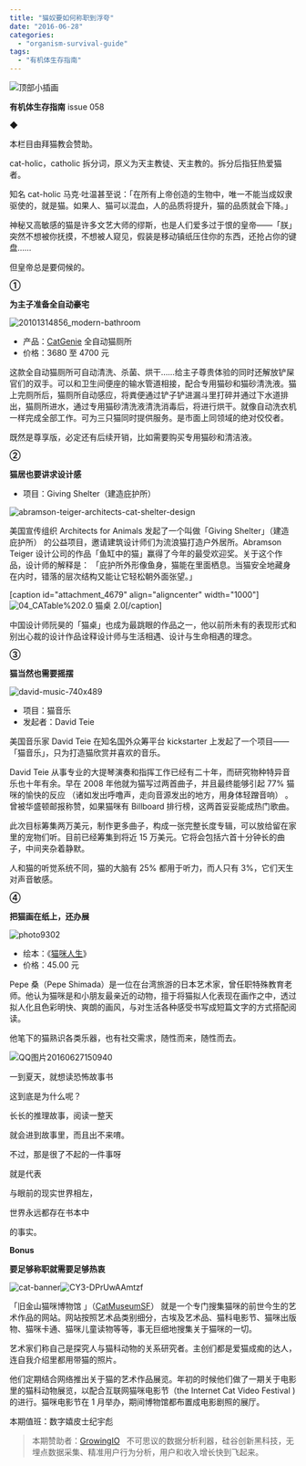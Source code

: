 ```yaml
---
title: "猫奴要如何称职到浮夸"
date: "2016-06-28"
categories: 
  - "organism-survival-guide"
tags: 
  - "有机体生存指南"
---
```


![顶部小插画](/images/16307.jpg)

**有机体生存指南** issue 058

◆

本栏目由拜猫教会赞助。

cat-holic，catholic 拆分词，原义为天主教徒、天主教的。拆分后指狂热爱猫者。

知名 cat-holic 马克·吐温甚至说：「在所有上帝创造的生物中，唯一不能当成奴隶驱使的，就是猫。如果人、猫可以混血，人的品质将提升，猫的品质就会下降。」

神秘又高敏感的猫是许多文艺大师的缪斯，也是人们爱多过于恨的皇帝——「朕」突然不想被你抚摸，不想被人窥见，假装是移动镇纸压住你的东西，还抢占你的键盘……

但皇帝总是要伺候的。

**①**

**为主子准备全自动豪宅**

![20101314856_modern-bathroom](/images/87362.jpg)

- 产品：[CatGenie](https://www.catgenie.com/) 全自动猫厕所
- 价格：3680 至 4700 元

这款全自动猫厕所可自动清洗、杀菌、烘干……给主子尊贵体验的同时还解放铲屎官们的双手。可以和卫生间便座的输水管道相接，配合专用猫砂和猫砂清洗液。猫上完厕所后，猫厕所自动感应，将粪便通过铲子铲进漏斗里打碎并通过下水道排出，猫厕所进水，通过专用猫砂清洗液清洗消毒后，将进行烘干。就像自动洗衣机一样完成全部工作。可为三只猫同时提供服务。是市面上同领域的绝对佼佼者。

既然是尊享版，必定还有后续开销，比如需要购买专用猫砂和清洁液。

****②****

**猫居也要讲求设计感**

- 项目：Giving Shelter（建造庇护所）

![abramson-teiger-architects-cat-shelter-design](/images/15272.jpg)

美国宣传组织 Architects for Animals 发起了一个叫做「Giving Shelter」（建造庇护所） 的公益项目，邀请建筑设计师们为流浪猫打造户外居所。Abramson Teiger 设计公司的作品「鱼缸中的猫」赢得了今年的最受欢迎奖。关于这个作品，设计师的解释是： 「庇护所外形像鱼身，猫能在里面栖息。当猫安全地藏身在内时，错落的层次结构又能让它轻松朝外面张望。」

\[caption id="attachment\_4679" align="aligncenter" width="1000"\]![04_CATable%202.0](/images/61263.jpg) 猫桌 2.0\[/caption\]

中国设计师阮昊的「猫桌」也成为最跳眼的作品之一，他以前所未有的表现形式和别出心裁的设计作品诠释设计师与生活相遇、设计与生命相遇的理念。

******③******

**猫当然也需要摇摆**

![david-music-740x489](/images/28707.jpg)

- 项目：猫音乐
- 发起者：David Teie

美国音乐家 David Teie 在知名国外众筹平台 kickstarter 上发起了一个项目——「猫音乐」，只为打造猫欣赏并喜欢的音乐。

David Teie 从事专业的大提琴演奏和指挥工作已经有二十年，而研究物种特异音乐也十年有余。早在 2008 年他就为猫写过两首曲子，并且最终能够引起 77% 猫咪的愉快的反应 （诸如发出呼噜声，走向音源发出的地方，用身体轻蹭音响） 。曾被华盛顿邮报称赞，如果猫咪有 Billboard 排行榜，这两首妥妥能成热门歌曲。

此次目标筹集两万美元，制作更多曲子，构成一张完整长度专辑，可以放给留在家里的宠物们听。目前已经筹集到将近 15 万美元。它将会包括六首十分钟长的曲子，中间夹杂着静默。

人和猫的听觉系统不同，猫的大脑有 25% 都用于听力，而人只有 3%，它们天生对声音敏感。

**④**

**把猫画在纸上，还办展**

![photo9302](/images/67582.jpg)

- 绘本：《[猫咪人生](https://www.amazon.cn/%E7%8C%AB%E5%92%AA%E4%BA%BA%E7%94%9F-Pepe%E6%A1%91/dp/B01FQPAW0Q/ref=sr_1_1?ie=UTF8&qid=1467095938&sr=8-1&keywords=%E7%8C%AB%E5%92%AA%E4%BA%BA%E7%94%9F)》
- 价格：45.00 元

Pepe 桑（Pepe Shimada）是一位在台湾旅游的日本艺术家，曾任职特殊教育老师。他认为猫咪是和小朋友最亲近的动物，擅于将猫拟人化表现在画作之中，透过拟人化且色彩明快、爽朗的画风，与对生活各种感受书写成短篇文字的方式搭配阅读。

他笔下的猫熟识各类乐器，也有社交需求，随性而来，随性而去。

![QQ图片20160627150940](/images/39821.png)

一到夏天，就想读恐怖故事书

这到底是为什么呢？

长长的推理故事，阅读一整天

就会进到故事里，而且出不来唷。

不过，那是很了不起的一件事呀

就是代表

与眼前的现实世界相左，

世界永远都存在书本中

的事实。

**Bonus**

**要足够称职就需要足够热衷**

![cat-banner](/images/77381.jpg)![CY3-DPrUwAAmtzf](/images/08094.jpg)

「旧金山猫咪博物馆 」（[CatMuseumSF](https://www.catmuseum.org/)） 就是一个专门搜集猫咪的前世今生的艺术作品的网站。网站按照艺术品类别细分，古埃及艺术品、猫科电影节、猫咪出版物、猫咪卡通、猫咪儿童读物等等，事无巨细地搜集关于猫咪的一切。

艺术家们称自己是探究人与猫科动物的关系研究者。主创们都是爱猫成痴的达人，连自我介绍里都用带猫的照片。

他们定期结合网络推出关于猫的艺术作品展览。年初的时候他们做了一期关于电影里的猫科动物展览，以配合互联网猫咪电影节（the Internet Cat Video Festival )的进行。猫咪电影节在 1 月举办，期间博物馆都布置成电影剧照的展厅。

本期值班：数字嬉皮士纪宇彪

> 本期赞助者：[GrowingIO](https://www.growingio.com/?utm_source=weixin&utm_medium=article&utm_campaign=promotion&utm_content=0623-liqi&utm_term=tool)   不可思议的数据分析利器，硅谷创新黑科技，无埋点数据采集、精准用户行为分析，用户和收入增长快到飞起来。
